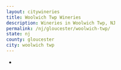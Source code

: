 ```yaml
---
layout: citywineries
title: Woolwich Twp Wineries
description: Wineries in Woolwich Twp, NJ
permalink: /nj/gloucester/woolwich-twp/
state: nj
county: gloucester
city: woolwich twp
---
```

-
